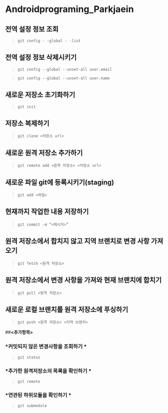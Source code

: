 # Androidprograming_Parkjaein

## 전역 설정 정보 조회
>`git config - -global - -list`

## 전역 설정 정보 삭제시키기
>`git config --global --unset-all user.email`

>`git config --global --unset-all user.name`

## 새로운 저장소 초기화하기
>`git init`

## 저장소 복제하기
>`git clone <저장소 url>`

## 새로운 원격 저장소 추가하기
>`git remote add <원격 저장소> <저장소 url>`

## 새로운 파일 git에 등록시키기(staging)
>`git add <파일>`

## 현재까지 작업한 내용 저장하기
>`git commit -m “<메시지>”`

## 원격 저장소에서 합치지 않고 지역 브랜치로 변경 사항 가져오기
>`git fetch <원격 저장소>`

## 원격 저장소에서 변경 사항을 가져와 현재 브랜치에 합치기
>`git pull <원격 저장소>`

## 새로운 로컬 브랜치를 원격 저장소에 푸싱하기
>`git push <원격 저장소> <지역 브랜치>`

##**<추가항목>**

### *커밋되지 않은 변경사항을 조회하기 *
>`git status`

### *추가한 원격저장소의 목록을 확인하기 *
>`git remote`

### *연관된 하위모듈을 확인하기 *
>`git submodule` 

